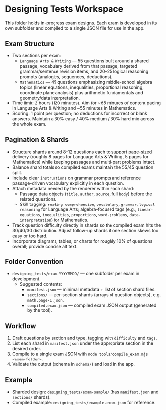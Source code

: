# Designing Tests Workspace

This folder holds in-progress exam designs. Each exam is developed in its own subfolder and compiled to a single JSON file for use in the app.

## Exam Structure
- Two sections per exam:
  - `Language Arts & Writing` — 55 questions built around a shared passage, vocabulary derived from that passage, targeted grammar/sentence revision items, and 20–25 logical reasoning prompts (analogies, sequences, deductions).
  - `Mathematics` — 45 questions emphasizing middle-school algebra topics (linear equations, inequalities, proportional reasoning, coordinate plane analysis) plus arithmetic fundamentals and geometry/data interpretation.
- Time limit: 2 hours (120 minutes). Aim for ~65 minutes of content pacing in Language Arts & Writing and ~55 minutes in Mathematics.
- Scoring: 1 point per question; no deductions for incorrect or blank answers. Maintain a 30% easy / 40% medium / 30% hard mix across the whole exam.

## Pagination & Shards
- Structure shards around 8–12 questions each to support page-sized delivery (roughly 8 pages for Language Arts & Writing, 5 pages for Mathematics) while keeping passages and multi-part problems intact.
- Balance shard totals so compiled exams maintain the 55/45 question split.
- Include clear `instructions` on grammar prompts and reference passage-driven vocabulary explicitly in each question.
- Attach metadata needed by the renderer within each shard:
  - Passage data objects (`title`, `author`, `source`, full `body`) before the related questions.
  - Skill tagging: `reading-comprehension`, `vocabulary`, `grammar`, `logical-reasoning` for Language Arts; algebra-focused tags (e.g., `linear-equations`, `inequalities`, `proportions`, `word-problems`, `data-interpretation`) for Mathematics.
- Track question difficulty directly in shards so the compiled exam hits the 30/40/30 distribution. Adjust follow-up shards if one section skews too easy or too hard.
- Incorporate diagrams, tables, or charts for roughly 10% of questions overall; provide concise alt text.

## Folder Convention
- `designing_tests/exam-YYYYMMDD/` — one subfolder per exam in development.
  - Suggested contents:
    - `manifest.json` — minimal metadata + list of section shard files.
    - `sections/` — per-section shards (arrays of question objects), e.g. `math.page-1.json`.
    - `compiled.exam.json` — compiled exam JSON output (generated by the tool).

## Workflow
1. Draft questions by section and type, tagging with `difficulty` and `tags`.
2. List each shard in `manifest.json` under the appropriate section in the desired order.
3. Compile to a single exam JSON with `node tools/compile_exam.mjs <exam-folder>`.
4. Validate the output (schema in `schema/`) and load in the app.

## Example
- Sharded design: `designing_tests/exam-sample/` (has `manifest.json` and `sections/` shards).
- Compiled example: `designing_tests/example.exam.json` for reference.
